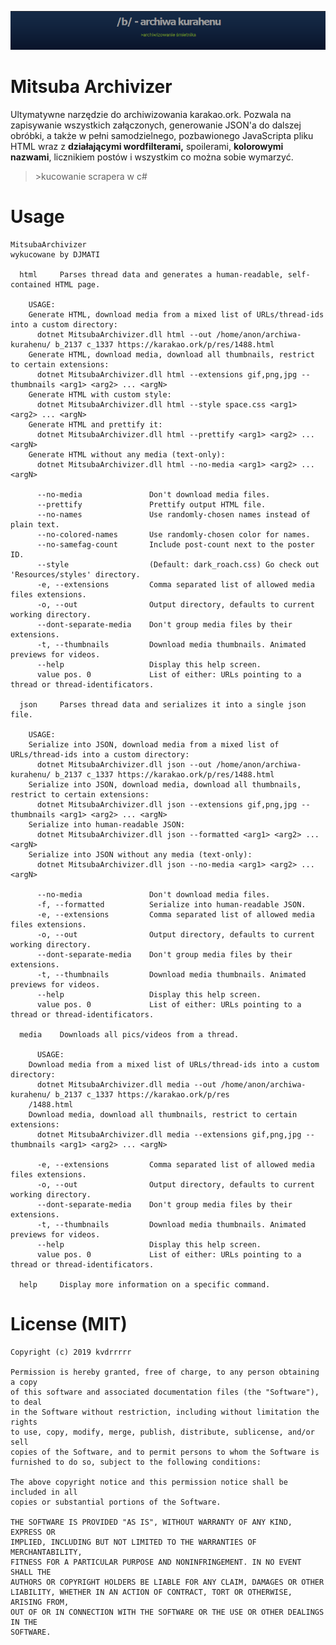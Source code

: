 
![archiwa kurahenu](dist/logo.png)
# Mitsuba Archivizer
Ultymatywne narzędzie do archiwizowania karakao.ork. Pozwala na zapisywanie wszystkich załączonych, generowanie JSON'a do dalszej obróbki, a także w pełni samodzielnego, pozbawionego JavaScripta pliku HTML wraz z **działającymi wordfilterami,** spoilerami, **kolorowymi nazwami**, licznikiem postów i wszystkim co można sobie wymarzyć.
> \>kucowanie scrapera w c#

# Usage

```
MitsubaArchivizer
wykucowane by DJMATI

  html     Parses thread data and generates a human-readable, self-contained HTML page.

	USAGE:
	Generate HTML, download media from a mixed list of URLs/thread-ids into a custom directory:
	  dotnet MitsubaArchivizer.dll html --out /home/anon/archiwa-kurahenu/ b_2137 c_1337 https://karakao.ork/p/res/1488.html
	Generate HTML, download media, download all thumbnails, restrict to certain extensions:
	  dotnet MitsubaArchivizer.dll html --extensions gif,png,jpg --thumbnails <arg1> <arg2> ... <argN>
	Generate HTML with custom style:
	  dotnet MitsubaArchivizer.dll html --style space.css <arg1> <arg2> ... <argN>
	Generate HTML and prettify it:
	  dotnet MitsubaArchivizer.dll html --prettify <arg1> <arg2> ... <argN>
	Generate HTML without any media (text-only):
	  dotnet MitsubaArchivizer.dll html --no-media <arg1> <arg2> ... <argN>

	  --no-media               Don't download media files.
	  --prettify               Prettify output HTML file.
	  --no-names               Use randomly-chosen names instead of plain text.
	  --no-colored-names       Use randomly-chosen color for names.
	  --no-samefag-count       Include post-count next to the poster ID.
	  --style                  (Default: dark_roach.css) Go check out 'Resources/styles' directory.
	  -e, --extensions         Comma separated list of allowed media files extensions.
	  -o, --out                Output directory, defaults to current working directory.
	  --dont-separate-media    Don't group media files by their extensions.
	  -t, --thumbnails         Download media thumbnails. Animated previews for videos.
	  --help                   Display this help screen.
	  value pos. 0             List of either: URLs pointing to a thread or thread-identificators.

  json     Parses thread data and serializes it into a single json file.

	USAGE:
	Serialize into JSON, download media from a mixed list of URLs/thread-ids into a custom directory:
	  dotnet MitsubaArchivizer.dll json --out /home/anon/archiwa-kurahenu/ b_2137 c_1337 https://karakao.ork/p/res/1488.html
	Serialize into JSON, download media, download all thumbnails, restrict to certain extensions:
	  dotnet MitsubaArchivizer.dll json --extensions gif,png,jpg --thumbnails <arg1> <arg2> ... <argN>
	Serialize into human-readable JSON:
	  dotnet MitsubaArchivizer.dll json --formatted <arg1> <arg2> ... <argN>
	Serialize into JSON without any media (text-only):
	  dotnet MitsubaArchivizer.dll json --no-media <arg1> <arg2> ... <argN>

	  --no-media               Don't download media files.
	  -f, --formatted          Serialize into human-readable JSON.
	  -e, --extensions         Comma separated list of allowed media files extensions.
	  -o, --out                Output directory, defaults to current working directory.
	  --dont-separate-media    Don't group media files by their extensions.
	  -t, --thumbnails         Download media thumbnails. Animated previews for videos.
	  --help                   Display this help screen.
	  value pos. 0             List of either: URLs pointing to a thread or thread-identificators.

  media    Downloads all pics/videos from a thread.

	  USAGE:
	Download media from a mixed list of URLs/thread-ids into a custom directory:
	  dotnet MitsubaArchivizer.dll media --out /home/anon/archiwa-kurahenu/ b_2137 c_1337 https://karakao.ork/p/res
	/1488.html
	Download media, download all thumbnails, restrict to certain extensions:
	  dotnet MitsubaArchivizer.dll media --extensions gif,png,jpg --thumbnails <arg1> <arg2> ... <argN>

	  -e, --extensions         Comma separated list of allowed media files extensions.
	  -o, --out                Output directory, defaults to current working directory.
	  --dont-separate-media    Don't group media files by their extensions.
	  -t, --thumbnails         Download media thumbnails. Animated previews for videos.
	  --help                   Display this help screen.
	  value pos. 0             List of either: URLs pointing to a thread or thread-identificators.

  help     Display more information on a specific command.
```

# License (MIT)

    Copyright (c) 2019 kvdrrrrr

    Permission is hereby granted, free of charge, to any person obtaining a copy
    of this software and associated documentation files (the "Software"), to deal
    in the Software without restriction, including without limitation the rights
    to use, copy, modify, merge, publish, distribute, sublicense, and/or sell
    copies of the Software, and to permit persons to whom the Software is
    furnished to do so, subject to the following conditions:

    The above copyright notice and this permission notice shall be included in all
    copies or substantial portions of the Software.

    THE SOFTWARE IS PROVIDED "AS IS", WITHOUT WARRANTY OF ANY KIND, EXPRESS OR
    IMPLIED, INCLUDING BUT NOT LIMITED TO THE WARRANTIES OF MERCHANTABILITY,
    FITNESS FOR A PARTICULAR PURPOSE AND NONINFRINGEMENT. IN NO EVENT SHALL THE
    AUTHORS OR COPYRIGHT HOLDERS BE LIABLE FOR ANY CLAIM, DAMAGES OR OTHER
    LIABILITY, WHETHER IN AN ACTION OF CONTRACT, TORT OR OTHERWISE, ARISING FROM,
    OUT OF OR IN CONNECTION WITH THE SOFTWARE OR THE USE OR OTHER DEALINGS IN THE
    SOFTWARE.
